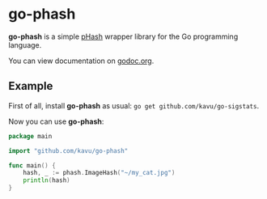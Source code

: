 # go-phash #

**go-phash** is a simple [pHash](http://phash.org) wrapper library for the Go programming language.

You can view documentation on [godoc.org](http://godoc.org/github.com/kavu/go-phash "go-phash documentation").

## Example ##

First of all, install **go-phash** as usual: `go get github.com/kavu/go-sigstats`.

Now you can use **go-phash**:

```go
package main

import "github.com/kavu/go-phash"

func main() {
	hash, _ := phash.ImageHash("~/my_cat.jpg")
	println(hash)
}
```
